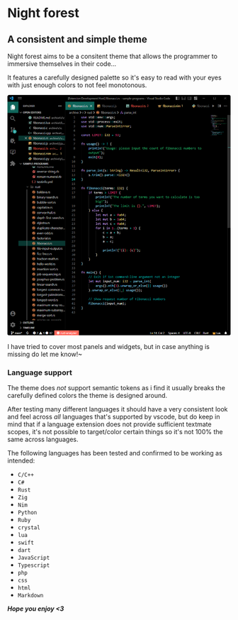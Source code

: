 # Night forest

## A consistent and simple theme

Night forest aims to be a consitent theme that allows the programmer to immersive themselves in their code...

It features a carefully designed palette so it's easy to read with your eyes with just enough colors to not feel monotonous.

![image](/assets/screenshot.png)

I have tried to cover most panels and widgets, but in case anything is missing do let me know!~

### Language support

The theme does *not* support semantic tokens as i find it usually breaks the carefully defined colors the theme is designed around.

After testing many different languages it should have a very consistent look and feel across *all* languages that's supported by vscode, but do keep in mind that if a language extension does not provide sufficient textmate scopes, it's not possible to target/color certain things so it's not 100% the same across languages.

The following languages has been tested and confirmed to be working as intended:
* `C/C++`
* `C#`
* `Rust`
* `Zig`
* `Nim`
* `Python`
* `Ruby`
* `crystal`
* `lua`
* `swift`
* `dart`
* `JavaScript`
* `Typescript`
* `php`
* `css`
* `html`
* `Markdown`

***Hope you enjoy <3***
